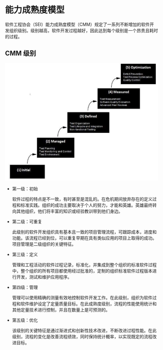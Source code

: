 # 能力成熟度模型

软件工程协会（SEI）能力成熟度模型（CMM）规定了一系列不断增加的软件开发组织级别。级别越高，软件开发过程越好，因此达到每个级别是一个昂贵且耗时的过程。

## CMM 级别

![CMM 级别](../screenshot/2019-05-28-12-03-54.png)

* 第一级：初始

  软件过程的特点是不一致，有时甚至是混乱的。在危机期间放弃存在的定义过程和标准实践。组织的成功主要取决于个人的努力，才能和英雄。英雄最终转向其他组织，他们将丰富的知识或经验教训带到他们身边。

* 第二级：可重复

  此级别的软件开发组织具有基本且一致的项目管理流程，可跟踪成本，进度和功能。该流程已经到位，可以重复早期在具有类似应用的项目上取得的成功。项目管理是二级组织的关键特征。

* 第三级：定义

  管理和工程活动的软件过程记录，标准化，并集成到整个组织的标准软件过程中，整个组织的所有项目都使用经过批准的，定制的组织标准软件过程版本进行开发，测试和维护应用程序。

* 第四级：管理

  管理可以使用精确的测量有效地控制软件开发工作。在此级别，组织为软件过程和软件维护设定了定量质量目标。在此成熟度级别，流程的性能使用统计和其他定量技术进行控制，并且在数量上是可预测的。

* 第五级：优化

  该级别的关键特征是通过渐进式和创新性技术改进，不断改进过程性能。在此级别，流程的变化是改善流程绩效，同时保持统计概率，以实现既定的流程改进目标。
